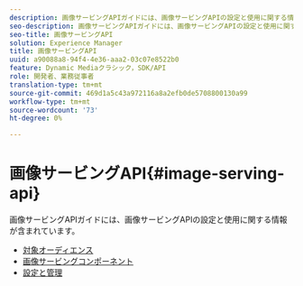 ```yaml
---
description: 画像サービングAPIガイドには、画像サービングAPIの設定と使用に関する情報が含まれています。
seo-description: 画像サービングAPIガイドには、画像サービングAPIの設定と使用に関する情報が含まれています。
seo-title: 画像サービングAPI
solution: Experience Manager
title: 画像サービングAPI
uuid: a90088a8-94f4-4e36-aaa2-03c07e8522b0
feature: Dynamic Mediaクラシック，SDK/API
role: 開発者、業務従事者
translation-type: tm+mt
source-git-commit: 469d1a5c43a972116a8a2efb0de5708800130a99
workflow-type: tm+mt
source-wordcount: '73'
ht-degree: 0%

---
```



# 画像サービングAPI{#image-serving-api}

画像サービングAPIガイドには、画像サービングAPIの設定と使用に関する情報が含まれています。

* [対象オーディエンス](c-intended-audience.md)
* [画像サービングコンポーネント](r-components.md)
* [設定と管理](c-configuration-and-administration/c-configuration-and-administration.md)
